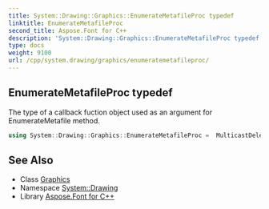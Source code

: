 ```yaml
---
title: System::Drawing::Graphics::EnumerateMetafileProc typedef
linktitle: EnumerateMetafileProc
second_title: Aspose.Font for C++
description: 'System::Drawing::Graphics::EnumerateMetafileProc typedef. The type of a callback fuction object used as an argument for EnumerateMetafile method in C++.'
type: docs
weight: 9100
url: /cpp/system.drawing/graphics/enumeratemetafileproc/
---
```

## EnumerateMetafileProc typedef


The type of a callback fuction object used as an argument for EnumerateMetafile method.

```cpp
using System::Drawing::Graphics::EnumerateMetafileProc =  MulticastDelegate<bool(Imaging::EmfPlusRecordType, int32_t, int32_t, IntPtr, Imaging::PlayRecordCallback)>
```

## See Also

* Class [Graphics](../)
* Namespace [System::Drawing](../../)
* Library [Aspose.Font for C++](../../../)
